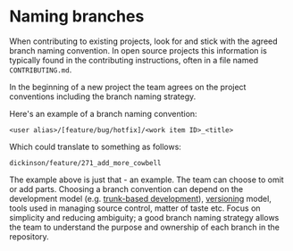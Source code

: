 # Naming branches

When contributing to existing projects, look for and stick with the agreed branch naming convention. In open source projects this information is typically found in the contributing instructions, often in a file named `CONTRIBUTING.md`.

In the beginning of a new project the team agrees on the project conventions including the branch naming strategy.

Here's an example of a branch naming convention:

```
<user alias>/[feature/bug/hotfix]/<work item ID>_<title>
```

Which could translate to something as follows:

```
dickinson/feature/271_add_more_cowbell
```

The example above is just that - an example. The team can choose to omit or add parts. Choosing a branch convention can depend on the development model (e.g. [trunk-based development](https://trunkbaseddevelopment.com/)), [versioning](https://microsoft.github.io/code-with-engineering-playbook/source-control/component-versioning/) model, tools used in managing source control, matter of taste etc. Focus on simplicity and reducing ambiguity; a good branch naming strategy allows the team to understand the purpose and ownership of each branch in the repository.
